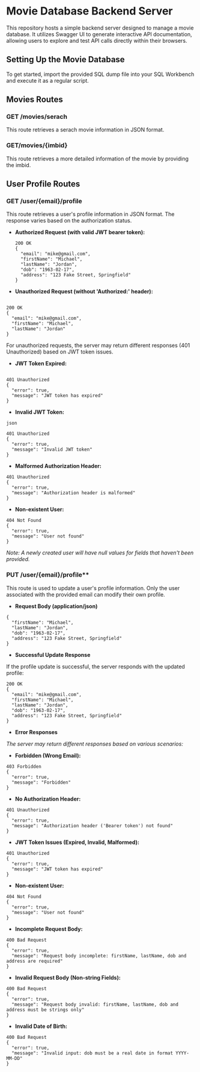 # Movie Database Backend Server

This repository hosts a simple backend server designed to manage a movie database. It utilizes Swagger UI to generate interactive API documentation, allowing users to explore and test API calls directly within their browsers.

## Setting Up the Movie Database

To get started, import the provided SQL dump file into your SQL Workbench and execute it as a regular script.

## Movies Routes

### GET /movies/serach

This route retrieves a serach movie information in JSON format.


### GET/movies/{imbid}

This route retrieves a more detailed information of the movie by providing the imbid.
## User Profile Routes

### GET /user/{email}/profile

This route retrieves a user's profile information in JSON format. The response varies based on the authorization status.

- **Authorized Request (with valid JWT bearer token):**
  ```
  200 OK
  {
    "email": "mike@gmail.com",
    "firstName": "Michael",
    "lastName": "Jordan",
    "dob": "1963-02-17",
    "address": "123 Fake Street, Springfield"
  }
  ```
- **Unauthorized Request (without 'Authorized:' header):**
```

200 OK
{
  "email": "mike@gmail.com",
  "firstName": "Michael",
  "lastName": "Jordan"
}
```
For unauthorized requests, the server may return different responses (401 Unauthorized) based on JWT token issues.

- **JWT Token Expired:**
```

401 Unauthorized
{
  "error": true,
  "message": "JWT token has expired"
}
```
- **Invalid JWT Token:**
```
json

401 Unauthorized
{
  "error": true,
  "message": "Invalid JWT token"
}
```
- **Malformed Authorization Header:**
```
401 Unauthorized
{
  "error": true,
  "message": "Authorization header is malformed"
}
```

- **Non-existent User:**
```
404 Not Found
{
  "error": true,
  "message": "User not found"
}
```
*Note: A newly created user will have null values for fields that haven't been provided.*

### PUT /user/{email}/profile**

This route is used to update a user's profile information. Only the user associated with the provided email can modify their own profile.

- **Request Body (application/json)**
```
{
  "firstName": "Michael",
  "lastName": "Jordan",
  "dob": "1963-02-17",
  "address": "123 Fake Street, Springfield"
}
```

- **Successful Update Response**
  
If the profile update is successful, the server responds with the updated profile:
```
200 OK
{
  "email": "mike@gmail.com",
  "firstName": "Michael",
  "lastName": "Jordan",
  "dob": "1963-02-17",
  "address": "123 Fake Street, Springfield"
}
```

- **Error Responses**

*The server may return different responses based on various scenarios:*

- **Forbidden (Wrong Email):**
```
403 Forbidden
{
  "error": true,
  "message": "Forbidden"
}
```

- **No Authorization Header:**

```
401 Unauthorized
{
  "error": true,
  "message": "Authorization header ('Bearer token') not found"
}
```

- **JWT Token Issues (Expired, Invalid, Malformed):**
```
401 Unauthorized
{
  "error": true,
  "message": "JWT token has expired"
}
```

- **Non-existent User:**
```
404 Not Found
{
  "error": true,
  "message": "User not found"
}
```

- **Incomplete Request Body:**
```
400 Bad Request
{
  "error": true,
  "message": "Request body incomplete: firstName, lastName, dob and address are required"
}
```

- **Invalid Request Body (Non-string Fields):**

```
400 Bad Request
{
  "error": true,
  "message": "Request body invalid: firstName, lastName, dob and address must be strings only"
}
```
- **Invalid Date of Birth:**

```
400 Bad Request
{
  "error": true,
  "message": "Invalid input: dob must be a real date in format YYYY-MM-DD"
}
```
